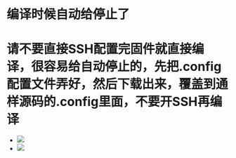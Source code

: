 # 编译时候自动给停止了

# 请不要直接SSH配置完固件就直接编译，很容易给自动停止的，先把.config配置文件弄好，然后下载出来，覆盖到通样源码的.config里面，不要开SSH再编译

- <img src="https://github.com/danshui-git/shuoming/blob/master/doc/tingzhi2.png" />
- <img src="https://github.com/danshui-git/shuoming/blob/master/doc/tingzhi.png" />
